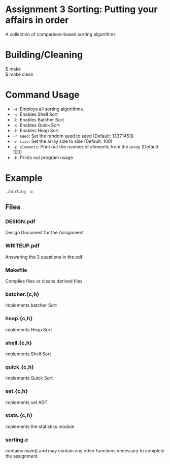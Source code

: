 # Assignment 3 Sorting: Putting your affairs in order
A collection of comparison-based sorting algorithms

# Building/Cleaning
$ make\
$ make clean

# Command Usage
- <code>-a</code>: Employs all sorting algorithms.
- <code>-s</code>: Enables Shell Sort
- <code>-b</code>: Enables Batcher Sort
- <code>-q</code>: Enables Quick Sort
- <code>-h</code>: Enables Heap Sort
- <code>-r seed</code>: Set the random seed to seed (Default: 13371453)
- <code>-n size</code>: Set the array size to size (Default: 100)
- <code>-p elements</code>: Print out the number of elements from the array (Default: 100)
- <code>-H</code>: Prints out program usage

# Example 
```
./sorting -a
```

## Files

### DESIGN.pdf
Design Document for the Assignment
### WRITEUP.pdf
Answering the 3 questions in the pdf
### Makefile
Compiles files or cleans derived files
### batcher.{c,h} 
implements batcher Sort
### heap.{c,h}
implements Heap Sort
### shell.{c,h}
implements Shell Sort
### quick.{c,h}
implements Quick Sort
### set.{c,h}
implements set ADT
### stats.{c,h} 
implements the statistics module
### sorting.c 
contains main() and may contain any other functions necessary to complete the assignment.